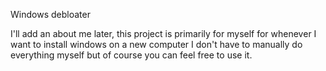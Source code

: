 Windows debloater

I'll add an about me later, this project is primarily for myself for whenever I want to install windows on a new computer I don't have to manually do everything myself but of course you can feel free to use it.
